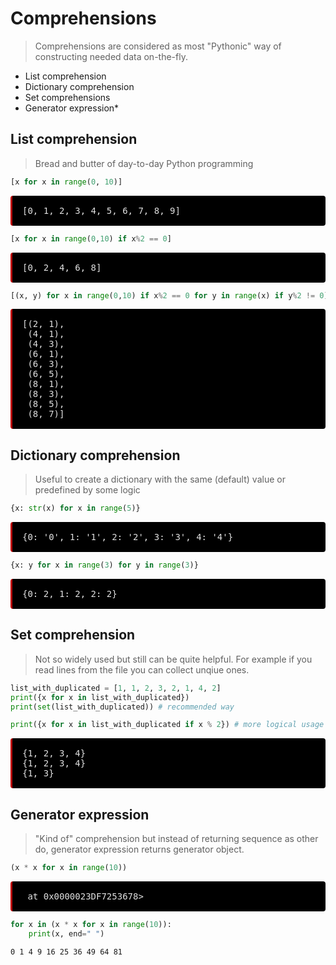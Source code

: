# Comprehensions

> Comprehensions are considered as most "Pythonic" way of constructing needed data on-the-fly.


* List comprehension
* Dictionary comprehension
* Set comprehensions
* Generator expression\*

## List comprehension

> Bread and butter of day-to-day Python programming


```python
[x for x in range(0, 10)]
```




<div style="display:block; white-space: pre-wrap; padding:16px; background-color: #000; color: #e2e2e2; font-family: Hack, Consolas, Menlo, Mono, monospace; border-left: .25em solid #bc0000; border-radius: 4px;">[0, 1, 2, 3, 4, 5, 6, 7, 8, 9]</div>




```python
[x for x in range(0,10) if x%2 == 0]
```




<div style="display:block; white-space: pre-wrap; padding:16px; background-color: #000; color: #e2e2e2; font-family: Hack, Consolas, Menlo, Mono, monospace; border-left: .25em solid #bc0000; border-radius: 4px;">[0, 2, 4, 6, 8]</div>




```python
[(x, y) for x in range(0,10) if x%2 == 0 for y in range(x) if y%2 != 0]
```




<div style="display:block; white-space: pre-wrap; padding:16px; background-color: #000; color: #e2e2e2; font-family: Hack, Consolas, Menlo, Mono, monospace; border-left: .25em solid #bc0000; border-radius: 4px;">[(2, 1),
 (4, 1),
 (4, 3),
 (6, 1),
 (6, 3),
 (6, 5),
 (8, 1),
 (8, 3),
 (8, 5),
 (8, 7)]</div>



## Dictionary comprehension

> Useful to create a dictionary with the same (default) value or predefined by some logic


```python
{x: str(x) for x in range(5)}
```




<div style="display:block; white-space: pre-wrap; padding:16px; background-color: #000; color: #e2e2e2; font-family: Hack, Consolas, Menlo, Mono, monospace; border-left: .25em solid #bc0000; border-radius: 4px;">{0: '0', 1: '1', 2: '2', 3: '3', 4: '4'}</div>




```python
{x: y for x in range(3) for y in range(3)}
```




<div style="display:block; white-space: pre-wrap; padding:16px; background-color: #000; color: #e2e2e2; font-family: Hack, Consolas, Menlo, Mono, monospace; border-left: .25em solid #bc0000; border-radius: 4px;">{0: 2, 1: 2, 2: 2}</div>



## Set comprehension

> Not so widely used but still can be quite helpful. For example if you read lines from the file you can collect unqiue ones.


```python
list_with_duplicated = [1, 1, 2, 3, 2, 1, 4, 2]
print({x for x in list_with_duplicated})
print(set(list_with_duplicated)) # recommended way

print({x for x in list_with_duplicated if x % 2}) # more logical usage
```

<div style="display:block; white-space: pre-wrap; padding:16px; background-color: #000; color: #e2e2e2; font-family: Hack, Consolas, Menlo, Mono, monospace; border-left: .25em solid #bc0000; border-radius: 4px;">{1, 2, 3, 4}
{1, 2, 3, 4}
{1, 3}</div>


## Generator expression

> "Kind of" comprehension but instead of returning sequence as other do, generator expression returns generator object.


```python
(x * x for x in range(10))
```




<div style="display:block; white-space: pre-wrap; padding:16px; background-color: #000; color: #e2e2e2; font-family: Hack, Consolas, Menlo, Mono, monospace; border-left: .25em solid #bc0000; border-radius: 4px;"><generator object <genexpr> at 0x0000023DF7253678></div>




```python
for x in (x * x for x in range(10)):
    print(x, end=" ")
```

    0 1 4 9 16 25 36 49 64 81